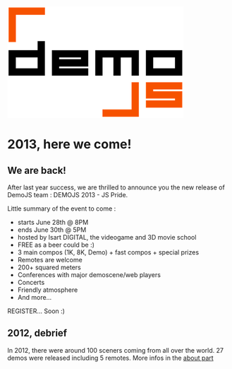 
![DemoJS](images/demojs_normal.png)

# 2013, here we come!

## We are back!

After last year success, we are thrilled to announce you the new release of DemoJS team : DEMOJS 2013 - JS Pride. 

Little summary of the event to come : 

 * starts June 28th @ 8PM
 * ends June 30th @ 5PM
 * hosted by Isart DIGITAL, the videogame and 3D movie school
 * FREE as a beer could be :) 
 * 3 main compos (1K, 8K, Demo) + fast compos + special prizes 
 * Remotes are welcome
 * 200+ squared meters
 * Conferences with major demoscene/web players
 * Concerts
 * Friendly atmosphere
 * And more…

REGISTER… Soon :)

## 2012, debrief

In 2012, there were around 100 sceners coming from all over the world. 27 demos were released including 5 remotes. More infos in the [about part](#about)


